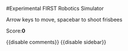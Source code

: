 #Experimental FIRST Robotics Simulator

<script src="{{wr}}static/js/physics/physi.js" type="text/javascript"></script>

<script type="text/javascript">

$(document).ready(function() {
  simulator.simulator($('#simulator'))
});

</script>

<style type="text/css">

  #page-body {
    width: 780px;
  }

</style>

Arrow keys to move, spacebar to shoot frisbees

Score:<b id="score">0</b>

<div id="simulator">
</div>

{{disable comments}}
{{disable sidebar}}
